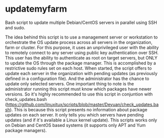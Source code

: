 # updatemyfarm
Bash script to update multiple Debian/CentOS servers in parallel using SSH and sudo.

The idea behind this script is to use a management server or workstation to orchestrate the OS update process across all servers in the organization, farm or cluster.
For this purpose, it uses an unprivileged user with the ability to remotely connect to any server using public key authentication over SSH.
This user has the ability to authenticate as root on target servers, but ONLY to update the OS through the package manager. This is accomplished by a restrictive sudo rules set on each host.
When started, the script offers to update each server in the organization with pending updates (as previously defined in a configuration file). And the administrator has the chance to update only selected servers.
One important thing to note is the administrator running this script must know which packages have newer versions. So it's highly recommended to use this script in conjuntion with check_updates.bash (https://github.com/linuxitux/scripts/blob/master/Devuan/check_updates.bash). This is because this script presents no information about package updates on each server. It only tells you which servers have pending updates (and if it's available a Linux kernel update).
This scripts works only on Debian and CentOS based systems (it supports only APT and Yum package managers).
